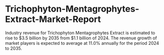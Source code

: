 # Trichophyton-Mentagrophytes-Extract-Market-Report
Industry revenue for Trichophyton Mentagrophytes Extract is estimated to rise to $3.5 billion by 2035 from $1.1 billion of 2024. The revenue growth of market players is expected to average at 11.0% annually for the period 2024 to 2035.
